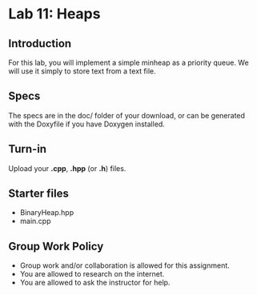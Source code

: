 # Lab 11: Heaps

## Introduction

For this lab, you will implement a simple minheap as a priority queue.
We will use it simply to store text from a text file.

## Specs

The specs are in the doc/ folder of your download, or can be generated
with the Doxyfile if you have Doxygen installed.

## Turn-in

Upload your **.cpp**, **.hpp** (or **.h**) files.

## Starter files

* BinaryHeap.hpp
* main.cpp

## Group Work Policy

* Group work and/or collaboration is allowed for this assignment.
* You are allowed to research on the internet.
* You are allowed to ask the instructor for help.
